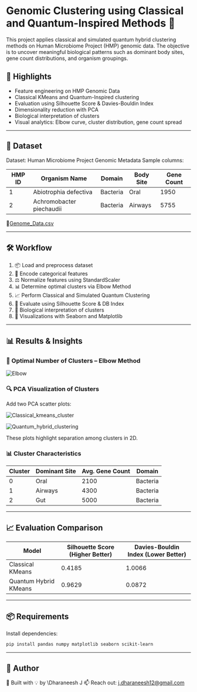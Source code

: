 # Genomic Clustering using Classical and Quantum-Inspired Methods 🧬

This project applies classical and simulated quantum hybrid clustering methods on Human Microbiome Project (HMP) genomic data. The objective is to uncover meaningful biological patterns such as dominant body sites, gene count distributions, and organism groupings.

## 🚀 Highlights

* Feature engineering on HMP Genomic Data
* Classical KMeans and Quantum-Inspired clustering
* Evaluation using Silhouette Score & Davies-Bouldin Index
* Dimensionality reduction with PCA
* Biological interpretation of clusters
* Visual analytics: Elbow curve, cluster distribution, gene count spread

---

## 📂 Dataset

Dataset: Human Microbiome Project Genomic Metadata
Sample columns:

| HMP ID | Organism Name            | Domain   | Body Site | Gene Count |
| ------ | ------------------------ | -------- | --------- | ---------- |
| 1      | Abiotrophia defectiva    | Bacteria | Oral      | 1950       |
| 2      | Achromobacter piechaudii | Bacteria | Airways   | 5755       |

📝[Genome_Data.csv](https://github.com/J-DHARANEESH/Genomic-Clustering-Classical-vs-Quantum-Inspired-Machine-Learning-on-HMP-Data/blob/main/Genome_Data.csv)

---

## 🛠️ Workflow

1. 📦 Load and preprocess dataset
2. 🧠 Encode categorical features
3. ⚖️ Normalize features using StandardScaler
4. 📊 Determine optimal clusters via Elbow Method
5. 📈 Perform Classical and Simulated Quantum Clustering
6. 🧪 Evaluate using Silhouette Score & DB Index
7. 🧬 Biological interpretation of clusters
8. 🎨 Visualizations with Seaborn and Matplotlib

---

## 📊 Results & Insights

### 🧠 Optimal Number of Clusters – Elbow Method

![Elbow](https://github.com/user-attachments/assets/99d2629d-ef15-4801-99e1-2d9da4423adc)


### 🔍 PCA Visualization of Clusters

Add two PCA scatter plots:

![Classical_kmeans_cluster](https://github.com/user-attachments/assets/8c68a60b-a575-4cbe-b68c-e70dd81e10af)

![Quantum_hybrid_clustering](https://github.com/user-attachments/assets/011be6a4-538c-4c12-8653-d2ad19c42e40)


These plots highlight separation among clusters in 2D.

### 📊 Cluster Characteristics

| Cluster | Dominant Site | Avg. Gene Count | Domain   |
| ------- | ------------- | --------------- | -------- |
| 0       | Oral          | 2100            | Bacteria |
| 1       | Airways       | 4300            | Bacteria |
| 2       | Gut           | 5000            | Bacteria |


---

## 📈 Evaluation Comparison

| Model                 | Silhouette Score (Higher Better) | Davies-Bouldin Index (Lower Better) |
| --------------------- | -------------------------------- | ----------------------------------- |
| Classical KMeans      | 0.4185                           | 1.0066                              |
| Quantum Hybrid KMeans | 0.9629                           | 0.0872                              |


---

## 📦 Requirements

Install dependencies:

```bash
pip install pandas numpy matplotlib seaborn scikit-learn
```

---

## 🤖 Author

👤 Built with 💡 by \Dharaneesh J
📫 Reach out: j.dharaneesh12@gmail.com

